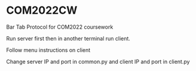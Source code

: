 # COM2022CW
Bar Tab Protocol for COM2022 coursework

Run server first then in another terminal run client.

Follow menu instructions on client

Change server IP and port in common.py and client IP and port in client.py